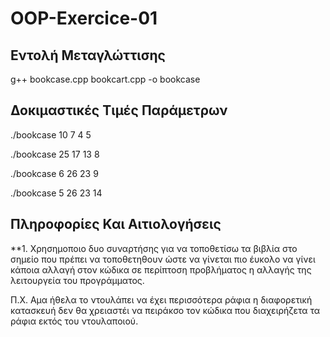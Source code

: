# OOP-Exercice-01

## Εντολή Μεταγλώττισης

g++ bookcase.cpp bookcart.cpp -o bookcase

## Δοκιμαστικές Τιμές Παράμετρων

./bookcase 10 7 4 5

./bookcase 25 17 13 8

./bookcase 6 26 23 9

./bookcase 5 26 23 14

## Πληροφορίες Και Αιτιολογήσεις

**1.   Χρησημοποιο δυο συναρτήσης για να τοποθετίσω τα βιβλία
       στο σημείο που πρέπει να τοποθετηθουν ώστε να γίνεται πιο
       έυκολο να γίνει κάποια αλλαγή στον κώδικα σε περίπτοση 
       προβλήματος η αλλαγής της λειτουργεία του προγράμματος.
       
Π.Χ.
Αμα ήθελα το ντουλάπει να έχει περισσότερα ράφια η διαφορετική κατασκευή 
δεν θα χρειαστέι να πειράκσο τον κώδικα που διαχειρήζετα τα ράφια εκτός 
του ντουλαποιού.

